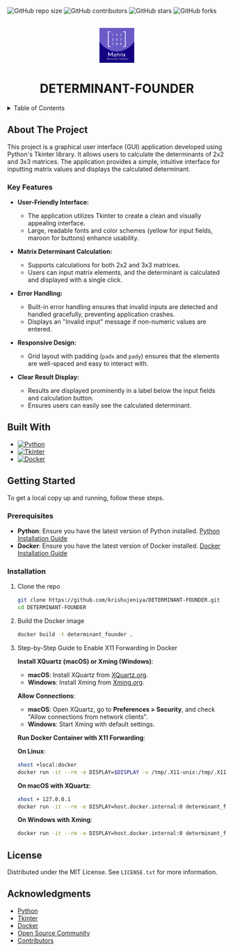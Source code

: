 
<a id="readme-top"></a>

![GitHub repo size](https://img.shields.io/github/repo-size/krishujeniya/DETERMINANT-FOUNDER)
![GitHub contributors](https://img.shields.io/github/contributors/krishujeniya/DETERMINANT-FOUNDER)
![GitHub stars](https://img.shields.io/github/stars/krishujeniya/DETERMINANT-FOUNDER?style=social)
![GitHub forks](https://img.shields.io/github/forks/krishujeniya/DETERMINANT-FOUNDER?style=social)

<!-- PROJECT LOGO -->
<br />
<div align="center">
  <img src="mylogo.png" alt="Logo" width="80" height="80">

  <h1 align="center">DETERMINANT-FOUNDER</h1>
</div>

<details>
  <summary>Table of Contents</summary>
  <ol>
    <li>
      <a href="#about-the-project">About The Project</a>
      <ul>
        <li><a href="#key-features">Key Features</a></li>
        <li><a href="#built-with">Built With</a></li>
      </ul>
    </li>
    <li>
      <a href="#getting-started">Getting Started</a>
      <ul>
        <li><a href="#prerequisites">Prerequisites</a></li>
        <li><a href="#installation">Installation</a></li>
      </ul>
    </li>
    <li><a href="#license">License</a></li>
    <li><a href="#acknowledgments">Acknowledgments</a></li>
  </ol>
</details>

## About The Project

This project is a graphical user interface (GUI) application developed using Python's Tkinter library. It allows users to calculate the determinants of 2x2 and 3x3 matrices. The application provides a simple, intuitive interface for inputting matrix values and displays the calculated determinant.

### Key Features

- **User-Friendly Interface:**
  - The application utilizes Tkinter to create a clean and visually appealing interface.
  - Large, readable fonts and color schemes (yellow for input fields, maroon for buttons) enhance usability.

- **Matrix Determinant Calculation:**
  - Supports calculations for both 2x2 and 3x3 matrices.
  - Users can input matrix elements, and the determinant is calculated and displayed with a single click.

- **Error Handling:**
  - Built-in error handling ensures that invalid inputs are detected and handled gracefully, preventing application crashes.
  - Displays an "Invalid input" message if non-numeric values are entered.

- **Responsive Design:**
  - Grid layout with padding (`padx` and `pady`) ensures that the elements are well-spaced and easy to interact with.

- **Clear Result Display:**
  - Results are displayed prominently in a label below the input fields and calculation button.
  - Ensures users can easily see the calculated determinant.

## Built With

- [![Python](https://img.shields.io/badge/Python-3776AB?style=for-the-badge&logo=python&logoColor=white)](https://www.python.org/)
- [![Tkinter](https://img.shields.io/badge/Tkinter-2C2255?style=for-the-badge&logo=python&logoColor=white)](https://docs.python.org/3/library/tkinter.html)
- [![Docker](https://img.shields.io/badge/Docker-2496ED?style=for-the-badge&logo=docker&logoColor=white)](https://www.docker.com/)

## Getting Started

To get a local copy up and running, follow these steps.

### Prerequisites

- **Python**: Ensure you have the latest version of Python installed. [Python Installation Guide](https://www.python.org/downloads/)
- **Docker**: Ensure you have the latest version of Docker installed. [Docker Installation Guide](https://docs.docker.com/get-docker/)

### Installation

1. Clone the repo
   ```sh
   git clone https://github.com/krishujeniya/DETERMINANT-FOUNDER.git
   cd DETERMINANT-FOUNDER
   ```
2. Build the Docker image
   ```sh
   docker build -t determinant_founder .
   ```

3. Step-by-Step Guide to Enable X11 Forwarding in Docker

   **Install XQuartz (macOS) or Xming (Windows)**:
   - **macOS**: Install XQuartz from [XQuartz.org](https://www.xquartz.org/).
   - **Windows**: Install Xming from [Xming.org](https://sourceforge.net/projects/xming/).

   **Allow Connections**:
   - **macOS**: Open XQuartz, go to **Preferences > Security**, and check "Allow connections from network clients".
   - **Windows**: Start Xming with default settings.

   **Run Docker Container with X11 Forwarding**:

   **On Linux**:
   ```sh
   xhost +local:docker
   docker run -it --rm -e DISPLAY=$DISPLAY -v /tmp/.X11-unix:/tmp/.X11-unix determinant_founder
   ```

   **On macOS with XQuartz**:
   ```sh
   xhost + 127.0.0.1
   docker run -it --rm -e DISPLAY=host.docker.internal:0 determinant_founder
   ```

   **On Windows with Xming**:
   ```sh
   docker run -it --rm -e DISPLAY=host.docker.internal:0 determinant_founder
   ```

## License

Distributed under the MIT License. See `LICENSE.txt` for more information.

## Acknowledgments

* [Python](https://www.python.org/)
* [Tkinter](https://docs.python.org/3/library/tkinter.html)
* [Docker](https://www.docker.com/)
* [Open Source Community](https://opensource.org/)
* [Contributors](https://github.com/determinant_founder/my-tkinter-app/graphs/contributors)
